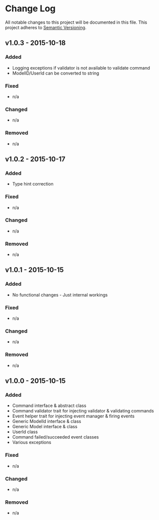 # Change Log
All notable changes to this project will be documented in this file.
This project adheres to [Semantic Versioning](http://semver.org/).


## v1.0.3 - 2015-10-18
### Added
- Logging exceptions if validator is not available to validate command
- ModelID/UserId can be converted to string
### Fixed
- n/a
### Changed
- n/a
### Removed
- n/a


## v1.0.2 - 2015-10-17
### Added
- Type hint correction
### Fixed
- n/a
### Changed
- n/a
### Removed
- n/a


## v1.0.1 - 2015-10-15
### Added
- No functional changes - Just internal workings
### Fixed
- n/a
### Changed
- n/a
### Removed
- n/a


## v1.0.0 - 2015-10-15
### Added
- Command interface &amp; abstract class
- Command validator trait for injecting validator &amp; validating commands 
- Event helper trait for injecting event manager &amp; firing events
- Generic ModelId interface &amp; class
- Generic Model interface &amp; class
- UserId class
- Command failed/succeeded event classes
- Various exceptions
### Fixed
- n/a
### Changed
- n/a
### Removed
- n/a